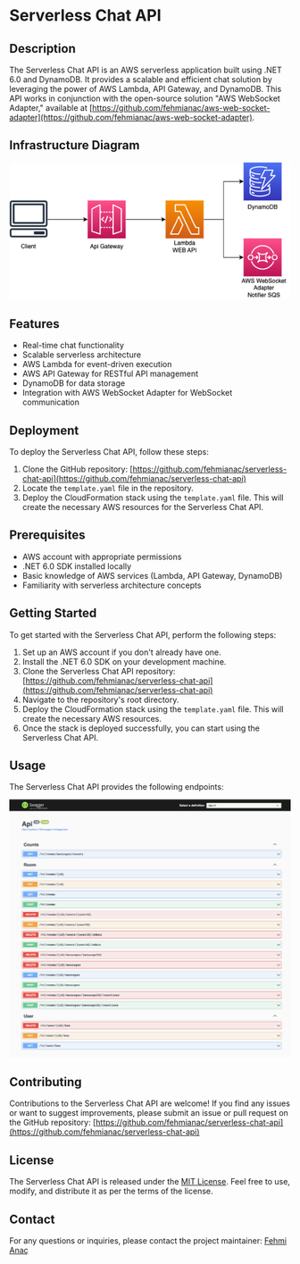 # Serverless Chat API

## Description
The Serverless Chat API is an AWS serverless application built using .NET 6.0 and DynamoDB. It provides a scalable and efficient chat solution by leveraging the power of AWS Lambda, API Gateway, and DynamoDB. This API works in conjunction with the open-source solution "AWS WebSocket Adapter," available at [https://github.com/fehmianac/aws-web-socket-adapter](https://github.com/fehmianac/aws-web-socket-adapter).


## Infrastructure Diagram
![infra.png](docs%2Finfra.png)


## Features
- Real-time chat functionality
- Scalable serverless architecture
- AWS Lambda for event-driven execution
- AWS API Gateway for RESTful API management
- DynamoDB for data storage
- Integration with AWS WebSocket Adapter for WebSocket communication

## Deployment
To deploy the Serverless Chat API, follow these steps:

1. Clone the GitHub repository: [https://github.com/fehmianac/serverless-chat-api](https://github.com/fehmianac/serverless-chat-api)
2. Locate the `template.yaml` file in the repository.
3. Deploy the CloudFormation stack using the `template.yaml` file. This will create the necessary AWS resources for the Serverless Chat API.

## Prerequisites
- AWS account with appropriate permissions
- .NET 6.0 SDK installed locally
- Basic knowledge of AWS services (Lambda, API Gateway, DynamoDB)
- Familiarity with serverless architecture concepts

## Getting Started
To get started with the Serverless Chat API, perform the following steps:

1. Set up an AWS account if you don't already have one.
2. Install the .NET 6.0 SDK on your development machine.
3. Clone the Serverless Chat API repository: [https://github.com/fehmianac/serverless-chat-api](https://github.com/fehmianac/serverless-chat-api)
4. Navigate to the repository's root directory.
5. Deploy the CloudFormation stack using the `template.yaml` file. This will create the necessary AWS resources.
6. Once the stack is deployed successfully, you can start using the Serverless Chat API.

## Usage
The Serverless Chat API provides the following endpoints:

![swagger.png](docs%2Fswagger.png)

## Contributing
Contributions to the Serverless Chat API are welcome! If you find any issues or want to suggest improvements, please submit an issue or pull request on the GitHub repository: [https://github.com/fehmianac/serverless-chat-api](https://github.com/fehmianac/serverless-chat-api)

## License
The Serverless Chat API is released under the [MIT License](LICENSE). Feel free to use, modify, and distribute it as per the terms of the license.

## Contact
For any questions or inquiries, please contact the project maintainer: [Fehmi Anaç](mailto:fehmianac@gmail.com)

